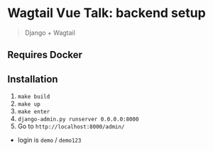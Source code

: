 # Wagtail Vue Talk: backend setup
> Django + Wagtail

## Requires Docker 

## Installation
1. `make build`
2. `make up`
3. `make enter`
4. `django-admin.py runserver 0.0.0.0:8000`
5. Go to `http://localhost:8000/admin/`
 * login is `demo` / `demo123`
